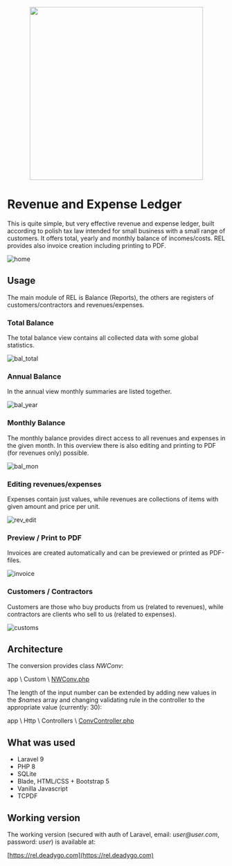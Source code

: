 <p align="center"><a href="https://laravel.com" target="_blank"><img src="https://raw.githubusercontent.com/laravel/art/master/logo-lockup/5%20SVG/2%20CMYK/1%20Full%20Color/laravel-logolockup-cmyk-red.svg" width="400"></a></p>



# Revenue and Expense Ledger

This is quite simple, but very effective revenue and expense ledger, built according to polish tax law intended for small business with a small range of customers. It offers total, yearly and monthly balance of incomes/costs. REL provides also invoice creation including printing to PDF.

![home](https://user-images.githubusercontent.com/89514476/166691530-9c95d01c-b3be-4922-9c49-dce66e232545.gif)

## Usage
The main module of REL is Balance (Reports), the others are registers of customers/contractors and revenues/expenses.

### Total Balance
The total balance view contains all collected data with some global statistics.

![bal_total](https://user-images.githubusercontent.com/89514476/166805921-c9bfa9e0-6114-4581-ad24-cba988716980.gif)

### Annual Balance
In the annual view monthly summaries are listed together.

![bal_year](https://user-images.githubusercontent.com/89514476/166805980-6a0df15d-844b-43b4-96ab-f54eca8ffd37.gif)

### Monthly Balance
The monthly balance provides direct access to all revenues and expenses in the given month. In this overview there is also editing and printing to PDF (for revenues only) possible.

![bal_mon](https://user-images.githubusercontent.com/89514476/166806067-5d4cfc52-1109-479f-a8b6-6875dbb0d562.gif)

### Editing revenues/expenses
Expenses contain just values, while revenues are collections of items with given amount and price per unit.

![rev_edit](https://user-images.githubusercontent.com/89514476/166806113-d99a289e-e4d4-4f82-bdf0-f8f39f6218d6.gif)

### Preview / Print to PDF
Invoices are created automatically and can be previewed or printed as PDF-files.

![invoice](https://user-images.githubusercontent.com/89514476/166806186-d5b78ffa-087b-4ccf-bbe9-216dc3d9d33b.gif)

### Customers / Contractors
Customers are those who buy products from us (related to revenues), while contractors are clients who sell to us (related to expenses).

![customs](https://user-images.githubusercontent.com/89514476/166806237-2602ed68-79b2-46fa-9e0d-df14b73cdfd0.gif)

## Architecture

The conversion provides class _NWConv_:

app \ Custom \ [NWConv.php](https://github.com/wie1900/conv/blob/main/app/Custom/NWConv.php)

The length of the input number can be extended by adding new values in the _$names_ array and changing validating rule in the controller to the appropriate value (currently: 30):

app \ Http \ Controllers \ [ConvController.php](https://github.com/wie1900/conv/blob/main/app/Http/Controllers/ConvController.php)

## What was used

- Laravel 9
- PHP 8
- SQLite
- Blade, HTML/CSS + Bootstrap 5
- Vanilla Javascript
- TCPDF

## Working version

The working version (secured with auth of Laravel, email: _user@user.com_, password: _user_) is available at:

[https://rel.deadygo.com](https://rel.deadygo.com)
